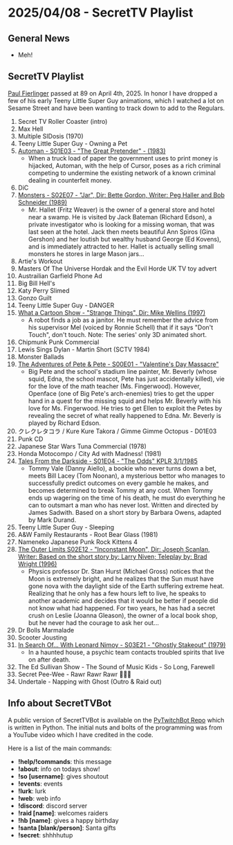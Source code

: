 # 2025/04/08 - SecretTV Playlist

## General News

- Meh!

## SecretTV Playlist

[Paul Fierlinger](https://www.cartoonbrew.com/rip/from-teeny-little-super-guys-to-animated-dogs-paul-fierlinger-dies-at-89-246675.html) passed at 89 on April 4th, 2025.  In honor I have dropped a few of his early Teeny Little Super Guy animations, which I watched a lot on Sesame Street and have been wanting to track down to add to the Regulars.  

1. Secret TV Roller Coaster (intro)
2. Max Hell
3. Multiple SIDosis (1970)
4. Teeny Little Super Guy - Owning a Pet
5. [Automan - S01E03 - "The Great Pretender" - (1983)](https://en.wikipedia.org/wiki/Automan#Episodes)
   - When a truck load of paper the government uses to print money is hijacked, Automan, with the help of Cursor, poses as a rich criminal competing to undermine the existing network of a known criminal dealing in counterfeit money.
6. DiC
7. [Monsters - S02E07 - "Jar", Dir: Bette Gordon, Writer: Peg Haller and Bob Schneider (1989)](https://en.wikipedia.org/wiki/List_of_Monsters_episodes#Season_2_(1989%E2%80%9390))
   - Mr. Hallet (Fritz Weaver) is the owner of a general store and hotel near a swamp. He is visited by Jack Bateman (Richard Edson), a private investigator who is looking for a missing woman, that was last seen at the hotel. Jack then meets beautiful Ann Spiros (Gina Gershon) and her loutish but wealthy husband George (Ed Kovens), and is immediately attracted to her. Hallet is actually selling small monsters he stores in large Mason jars...
8. Artie's Workout
9. Masters Of The Universe Hordak and the Evil Horde UK TV toy advert
10. Austrailian Garfield Phone Ad
11. Big Bill Hell's
12. Katy Perry Slimed
13. Gonzo Guilt
14. Teeny Little Super Guy - DANGER
15. [What a Cartoon Show - "Strange Things", Dir: Mike Wellins (1997)](https://en.wikipedia.org/wiki/What_a_Cartoon!)
    - A robot finds a job as a janitor. He must remember the advice from his supervisor Mel (voiced by Ronnie Schell) that if it says "Don't Touch", don't touch.  Note: The series' only 3D animated short.
16. Chipmunk Punk Commercial
17. Lewis Sings Dylan - Martin Short (SCTV 1984)
18. Monster Ballads
19. [The Adventures of Pete & Pete - S00E01 - "Valentine's Day Massacre"](https://en.wikipedia.org/wiki/List_of_The_Adventures_of_Pete_%26_Pete_episodes#Specials_(1991%E2%80%9393))
    - Big Pete and the school's stadium line painter, Mr. Beverly (whose squid, Edna, the school mascot, Pete has just accidentally killed), vie for the love of the math teacher (Ms. Fingerwood). However, Openface (one of Big Pete's arch-enemies) tries to get the upper hand in a quest for the missing squid and helps Mr. Beverly with his love for Ms. Fingerwood. He tries to get Ellen to exploit the Petes by revealing the secret of what really happened to Edna. Mr. Beverly is played by Richard Edson.
20. クレクレタコラ / Kure Kure Takora / Gimme Gimme Octopus - D01E03
21. Punk CD
22. Japanese Star Wars Tuna Commercial (1978)
23. Honda Motocompo / City Ad with Madness! (1981)
24. [Tales From the Darkside - S01E04 - "The Odds" KPLR 3/1/1985](https://en.wikipedia.org/wiki/List_of_Tales_from_the_Darkside_episodes#Season_1_(1984%E2%80%931985))
    - Tommy Vale (Danny Aiello), a bookie who never turns down a bet, meets Bill Lacey (Tom Noonan), a mysterious bettor who manages to successfully predict outcomes on every gamble he makes, and becomes determined to break Tommy at any cost. When Tommy ends up wagering on the time of his death, he must do everything he can to outsmart a man who has never lost.  Written and directed by James Sadwith.
Based on a short story by Barbara Owens, adapted by Mark Durand.
25. Teeny Little Super Guy - Sleeping
26. A&W Family Restaurants - Root Bear Glass (1981)
27. Nameneko Japanese Punk Rock Kittens 4
28. [The Outer Limits S02E12 - "Inconstant Moon", Dir: Joseph Scanlan, Writer: Based on the short story by: Larry Niven; Teleplay by: Brad Wright (1996)](https://en.wikipedia.org/wiki/List_of_The_Outer_Limits_(1995_TV_series)_episodes#Season_2_(1996))
    - Physics professor Dr. Stan Hurst (Michael Gross) notices that the Moon is extremely bright, and he realizes that the Sun must have gone nova with the daylight side of the Earth suffering extreme heat. Realizing that he only has a few hours left to live, he speaks to another academic and decides that it would be better if people did not know what had happened. For two years, he has had a secret crush on Leslie (Joanna Gleason), the owner of a local book shop, but he never had the courage to ask her out...
29. Dr Bolls Marmalade
30. Scooter Jousting
31. [In Search Of... With Leonard Nimoy - S03E21 - "Ghostly Stakeout" (1979)](https://en.wikipedia.org/wiki/In_Search_of..._(TV_series)#Season_3_(1978%E2%80%931979))
    - In a haunted house, a psychic team contacts troubled spirits that live on after death.
32. The Ed Sullivan Show - The Sound of Music Kids - So Long, Farewell
33. Secret Pee-Wee - Rawr Rawr Rawr 🐊🐊🐊
34. Undertale - Napping with Ghost (Outro & Raid out)



## Info about SecretTVBot

A public version of SecretTVBot is available on the [PyTwitchBot Repo](https://github.com/awbored/PyTwitchBot) which is written in Python.  The initial nuts and bolts of the programming was from a YouTube video which I have credited in the code.

Here is a list of the main commands:
- **!help/!commands**: this message
- **!about**: info on todays show!
- **!so [username]**: gives shoutout
- **!events**: events
- **!lurk**: lurk
- **!web**: web info
- **!discord**: discord server
- **!raid [name]**: welcomes raiders
- **!hb [name]**: gives a happy birthday
- **!santa [blank/person]**: Santa gifts
- **!secret**: shhhhutup
